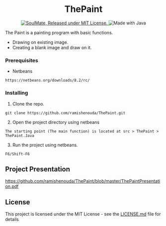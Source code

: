 <h1 align="center">
    ThePaint
</h1>

<p align="center">
  <a href="https://github.com/ramishenouda/ThePaint/blob/master/LICENSE">
    <img src="https://img.shields.io/badge/license-MIT-blue.svg" alt="SoulMate, Released under MIT License." />
  </a>
   <img src="https://img.shields.io/badge/Made%20with-Java-1f425f.svg" alt="Made with Java" />
</p>

The Paint is a painting program with basic functions.
- Drawing on existing image.
- Creating a blank image and draw on it.

### Prerequisites

- Netbeans

```
https://netbeans.org/downloads/8.2/rc/
```

### Installing

1. Clone the repo.

```
git clone https://github.com/ramishenouda/ThePaint.git
```

2. Open the project directory using netbeans

```
The starting point (The main function) is located at src > ThePaint > ThePaint.Java
```

3. Run the project using netbeans.

```
F6/Shift-F6
```

## Project Presentation
https://github.com/ramishenouda/ThePaint/blob/master/ThePaintPresentation.pdf

## License

This project is licensed under the MIT License - see the [LICENSE.md](LICENSE.md) file for details
